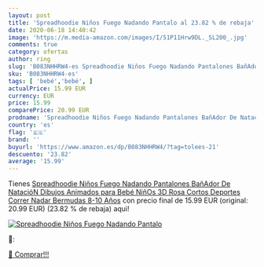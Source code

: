 ```yaml
---
layout: post
title: 'Spreadhoodie Niños Fuego Nadando Pantalo al 23.82 % de rebaja'
date: 2020-06-18 14:40:42
image: 'https://m.media-amazon.com/images/I/51P11Hrw9DL._SL200_.jpg'
comments: true
category: ofertas
author: ring
slug: 'B083NHHRW4-es Spreadhoodie Niños Fuego Nadando Pantalones BañAdor De...'
sku: 'B083NHHRW4-es'
tags: [ 'bebé','bebé', ]
actualPrice: 15.99 EUR
currency: EUR
price: 15.99
comparePrice: 20.99 EUR
prodname: 'Spreadhoodie Niños Fuego Nadando Pantalones BañAdor De NatacióN Dibujos Animados para Bebé NiñOs 3D Rosa Cortos Deportes Correr Nadar Bermudas 8-10 Años'
country: 'es'
flag: '🇪🇸'
brand: ''
buyurl: 'https://www.amazon.es/dp/B083NHHRW4/?tag=tolees-21'
descuento: '23.82'
average: '15.99'
---
```


Tienes [Spreadhoodie Niños Fuego Nadando Pantalones BañAdor De NatacióN Dibujos Animados para Bebé NiñOs 3D Rosa Cortos Deportes Correr Nadar Bermudas 8-10 Años](https://www.amazon.es/dp/B083NHHRW4/?tag=tolees-21) con precio final de  15.99 EUR (original: 20.99 EUR) (23.82 %  de rebaja) aqui!

[![Spreadhoodie Niños Fuego Nadando Pantalo](https://m.media-amazon.com/images/I/51P11Hrw9DL._SL200_.jpg)](https://www.amazon.es/dp/B083NHHRW4/?tag=tolees-21)

🔎:


[🛒 Comprar!!!](https://www.amazon.es/dp/B083NHHRW4/?tag=tolees-21)
